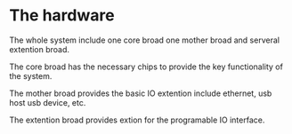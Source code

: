 # The hardware
The whole system include one core broad one mother broad and serveral extention broad.

The core broad has the necessary chips to provide the key functionality of the system.

The mother broad provides the basic IO extention include ethernet, usb host usb device, etc.

The extention broad provides extion for the programable IO interface.
